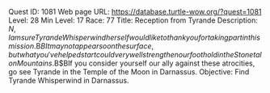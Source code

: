 Quest ID: 1081
Web page URL: https://database.turtle-wow.org/?quest=1081
Level: 28
Min Level: 17
Race: 77
Title: Reception from Tyrande
Description: $N, I am sure Tyrande Whisperwind herself would like to thank you for taking part in this mission.$B$BIt may not appear so on the surface, but what you've helped start could very well strengthen our foothold in the Stonetalon Mountains.$B$BIf you consider yourself our ally against these atrocities, go see Tyrande in the Temple of the Moon in Darnassus.
Objective: Find Tyrande Whisperwind in Darnassus.
